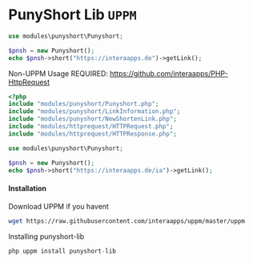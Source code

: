 # PunyShort Lib `UPPM`

```php
use modules\punyshort\Punyshort;

$pnsh = new Punyshort();
echo $pnsh->short("https://interaapps.de")->getLink();
```

Non-UPPM Usage
REQUIRED: https://github.com/interaapps/PHP-HttpRequest
```php
<?php
include "modules/punyshort/Punyshort.php";
include "modules/punyshort/LinkInformation.php";
include "modules/punyshort/NewShortenLink.php";
include "modules/httprequest/HTTPRequest.php";
include "modules/httprequest/HTTPResponse.php";

use modules\punyshort\Punyshort;

$pnsh = new Punyshort();
echo $pnsh->short("https://interaapps.de/ia")->getLink();
```

#### Installation
Download UPPM if you havent
```bash
wget https://raw.githubusercontent.com/interaapps/uppm/master/uppm
```

Installing punyshort-lib
```php
php uppm install punyshort-lib
```